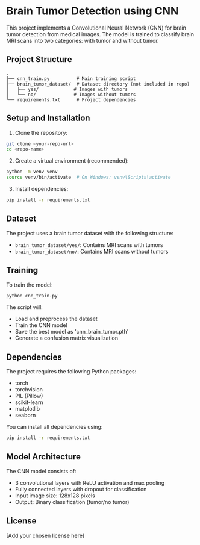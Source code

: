 # Brain Tumor Detection using CNN

This project implements a Convolutional Neural Network (CNN) for brain tumor detection from medical images. The model is trained to classify brain MRI scans into two categories: with tumor and without tumor.

## Project Structure

```
.
├── cnn_train.py          # Main training script
├── brain_tumor_dataset/  # Dataset directory (not included in repo)
│   ├── yes/             # Images with tumors
│   └── no/              # Images without tumors
└── requirements.txt      # Project dependencies
```

## Setup and Installation

1. Clone the repository:
```bash
git clone <your-repo-url>
cd <repo-name>
```

2. Create a virtual environment (recommended):
```bash
python -m venv venv
source venv/bin/activate  # On Windows: venv\Scripts\activate
```

3. Install dependencies:
```bash
pip install -r requirements.txt
```

## Dataset

The project uses a brain tumor dataset with the following structure:
- `brain_tumor_dataset/yes/`: Contains MRI scans with tumors
- `brain_tumor_dataset/no/`: Contains MRI scans without tumors

## Training

To train the model:
```bash
python cnn_train.py
```

The script will:
- Load and preprocess the dataset
- Train the CNN model
- Save the best model as 'cnn_brain_tumor.pth'
- Generate a confusion matrix visualization

## Dependencies

The project requires the following Python packages:
- torch
- torchvision
- PIL (Pillow)
- scikit-learn
- matplotlib
- seaborn

You can install all dependencies using:
```bash
pip install -r requirements.txt
```

## Model Architecture

The CNN model consists of:
- 3 convolutional layers with ReLU activation and max pooling
- Fully connected layers with dropout for classification
- Input image size: 128x128 pixels
- Output: Binary classification (tumor/no tumor)

## License

[Add your chosen license here] 